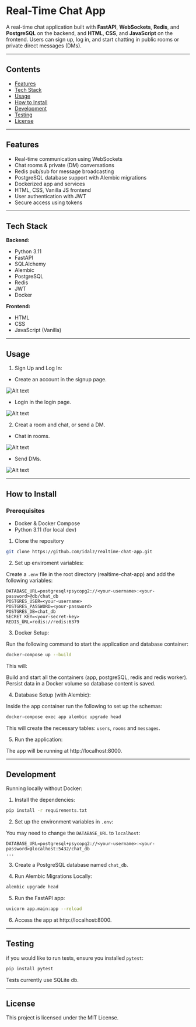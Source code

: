 # Real-Time Chat App

A real-time chat application built with **FastAPI**, **WebSockets**, **Redis**, and **PostgreSQL** on the backend, and **HTML**, **CSS**, and **JavaScript** on the frontend. Users can sign up, log in, and start chatting in public rooms or private direct messages (DMs).

---
## Contents

- [Features](#features)
- [Tech Stack](#tech-stack)
- [Usage](#usage)
- [How to Install](#how-to-install)
- [Development](#development)
- [Testing](#testing)
- [License](#license)

---
## Features

- Real-time communication using WebSockets
- Chat rooms & private (DM) conversations
- Redis pub/sub for message broadcasting
- PostgreSQL database support with Alembic migrations
- Dockerized app and services
- HTML, CSS, Vanilla JS frontend
- User authentication with JWT
- Secure access using tokens

---
## Tech Stack

**Backend:**
- Python 3.11
- FastAPI
- SQLAlchemy
- Alembic
- PostgreSQL
- Redis
- JWT
- Docker

**Frontend:**
- HTML
- CSS
- JavaScript (Vanilla)

---
## Usage

1. Sign Up and Log In:

-  Create an account in the signup page.

![Alt text](app_screenshots/signup.png)

- Login in the login page.

![Alt text](app_screenshots/login.png)

2. Creat a room and chat, or send a DM.

- Chat in rooms.

![Alt text](app_screenshots/index_room.png)

- Send DMs.

![Alt text](app_screenshots/index_dm.png)

---
## How to Install

### Prerequisites
- Docker & Docker Compose
- Python 3.11 (for local dev)

1. Clone the repository

```bash
git clone https://github.com/idalz/realtime-chat-app.git
```

2. Set up enviroment variables:

Create a `.env` file in the root directory (realtime-chat-app) and add the following variables:

```
DATABASE_URL=postgresql+psycopg2://<your-username>:<your-password>@db/chat_db
POSTGRES_USER=<your-username>
POSTGRES_PASSWORD=<your-password>
POSTGRES_DB=chat_db
SECRET_KEY=<your-secret-key>
REDIS_URL=redis://redis:6379
```

3. Docker Setup:

Run the following command to start the application and database container:

```bash
docker-compose up --build
```

This will:

Build and start all the containers (app, postgreSQL, redis and redis worker).
Persist data in a Docker volume so database content is saved.

4. Database Setup (with Alembic):

Inside the app container run the following to set up the schemas:

```bash
docker-compose exec app alembic upgrade head
```

This will create the necessary tables: `users`, `rooms` and `messages`.

5. Run the application:

The app will be running at http://localhost:8000.

---
## Development

Running locally without Docker:

1. Install the dependencies:

```bash
pip install -r requirements.txt
```

2. Set up the environment variables in `.env`:

You may need to change the `DATABASE_URL` to `localhost`:

```
DATABASE_URL=postgresql+psycopg2://<your-username>:<your-password>@localhost:5432/chat_db
...
```

3. Create a PostgreSQL database named `chat_db`.

4. Run Alembic Migrations Locally:

```bash
alembic upgrade head
```

5. Run the FastAPI app:

```bash
uvicorn app.main:app --reload
```

6. Access the app at http://localhost:8000.

---
## Testing 

if you would like to run tests, ensure you installed `pytest`:

```bash
pip install pytest
```

Tests currently use SQLite db.

---
## License

This project is licensed under the MIT License.

